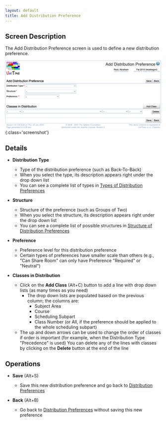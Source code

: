 ```yaml
---
layout: default
title: Add Distribution Preference
---
```



## Screen Description

The Add Distribution Preference screen is used to define a new distribution preference.

![Add Distribution Preference](images/add-distribution-preference.png){:class='screenshot'}

## Details

* **Distribution Type**
	* Type of the distribution preference (such as Back-To-Back)
	* When you select the type, its description appears right under the drop down list
	* You can see a complete list of types in [Types of Distribution Preferences](types-of-distribution-preferences)

* **Structure**
	* Structure of the preference (such as Groups of Two)
	* When you select the structure, its description appears right under the drop down list
	* You can see a complete list of possible structures in [Structure of Distribution Preferences](structure-of-distribution-preferences)

* **Preference**
	* Preference level for this distribution preference
	* Certain types of preferences have smaller scale than others (e.g., "Can Share Room" can only have Preference "Required" or "Neutral")

* **Classes in Distribution**
	* Click on the **Add Class** (Alt+C) button to add a line with drop down lists (as many times as you need)
		* The drop down lists are populated based on the previous column; the columns are:
			* Subject Area
			* Course 
			* Scheduling Subpart
			* Class Number (or All, if the preference should be applied to the whole scheduling subpart)
	* The up and down arrows can be used to change the order of classes if order is important (for example, when the Distribution Type "Precedence" is used) You can delete any of the lines with classes by clicking on the **Delete** button at the end of the line

## Operations

* **Save** (Alt+S)
	* Save this new distribution preference and go back to [Distribution Preferences](distribution-preferences)

* **Back** (Alt+B)
	* Go back to [Distribution Preferences](distribution-preferences) without saving this new preference



